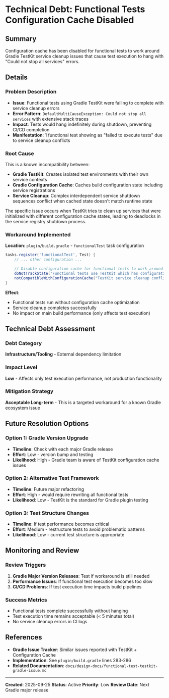 # Technical Debt: Functional Tests Configuration Cache Disabled

## Summary

Configuration cache has been disabled for functional tests to work around Gradle TestKit service cleanup issues that cause test execution to hang with "Could not stop all services" errors.

## Details

### Problem Description

- **Issue**: Functional tests using Gradle TestKit were failing to complete with service cleanup errors
- **Error Pattern**: `DefaultMultiCauseException: Could not stop all services` with extensive stack traces
- **Impact**: Tests would hang indefinitely during shutdown, preventing CI/CD completion
- **Manifestation**: 1 functional test showing as "failed to execute tests" due to service cleanup conflicts

### Root Cause

This is a known incompatibility between:
- **Gradle TestKit**: Creates isolated test environments with their own service contexts
- **Gradle Configuration Cache**: Caches build configuration state including service registrations
- **Service Cleanup**: Complex interdependent service shutdown sequences conflict when cached state doesn't match runtime state

The specific issue occurs when TestKit tries to clean up services that were initialized with different configuration cache states, leading to deadlocks in the service registry shutdown process.

### Workaround Implemented

**Location**: `plugin/build.gradle` - `functionalTest` task configuration

```groovy
tasks.register('functionalTest', Test) {
    // ... other configuration ...

    // Disable configuration cache for functional tests to work around TestKit service cleanup issues
    doNotTrackState("Functional tests use TestKit which has configuration cache conflicts")
    notCompatibleWithConfigurationCache("TestKit service cleanup conflicts with configuration cache")
}
```

**Effect**:
- Functional tests run without configuration cache optimization
- Service cleanup completes successfully
- No impact on main build performance (only affects test execution)

## Technical Debt Assessment

### Debt Category
**Infrastructure/Tooling** - External dependency limitation

### Impact Level
**Low** - Affects only test execution performance, not production functionality

### Mitigation Strategy
**Acceptable Long-term** - This is a targeted workaround for a known Gradle ecosystem issue

## Future Resolution Options

### Option 1: Gradle Version Upgrade
- **Timeline**: Check with each major Gradle release
- **Effort**: Low - version bump and testing
- **Likelihood**: High - Gradle team is aware of TestKit configuration cache issues

### Option 2: Alternative Test Framework
- **Timeline**: Future major refactoring
- **Effort**: High - would require rewriting all functional tests
- **Likelihood**: Low - TestKit is the standard for Gradle plugin testing

### Option 3: Test Structure Changes
- **Timeline**: If test performance becomes critical
- **Effort**: Medium - restructure tests to avoid problematic patterns
- **Likelihood**: Low - current test structure is appropriate

## Monitoring and Review

### Review Triggers
1. **Gradle Major Version Releases**: Test if workaround is still needed
2. **Performance Issues**: If functional test execution becomes too slow
3. **CI/CD Problems**: If test execution time impacts build pipelines

### Success Metrics
- Functional tests complete successfully without hanging
- Test execution time remains acceptable (< 5 minutes total)
- No service cleanup errors in CI logs

## References

- **Gradle Issue Tracker**: Similar issues reported with TestKit + Configuration Cache
- **Implementation**: See `plugin/build.gradle` lines 283-286
- **Related Documentation**: `docs/design-docs/functional-test-testkit-gradle-issue.md`

---

**Created**: 2025-09-25
**Status**: Active
**Priority**: Low
**Review Date**: Next Gradle major release